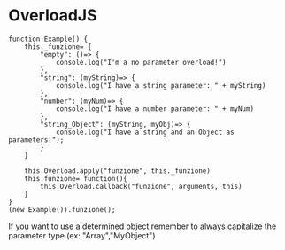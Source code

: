 # OverloadJS

	function Example() {
		this._funzione= {
			"empty": ()=> {
				console.log("I'm a no parameter overload!")
			},
			"string": (myString)=> {
				console.log("I have a string parameter: " + myString)
			},
			"number": (myNum)=> {
				console.log("I have a number parameter: " + myNum)
			},
			"string_Object": (myString, myObj)=> {
				console.log("I have a string and an Object as parameters!");
			}
		}

		this.Overload.apply("funzione", this._funzione)
		this.funzione= function(){
			this.Overload.callback("funzione", arguments, this)
		}
	}
	(new Example()).funzione();

If you want to use a determined object remember to always capitalize the parameter type (ex: "Array","MyObject")

